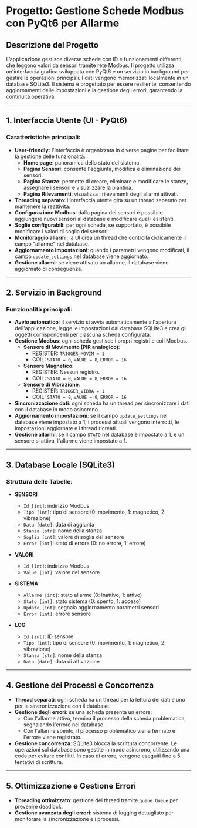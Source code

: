 # Progetto: Gestione Schede Modbus con PyQt6 per Allarme

## Descrizione del Progetto  
L’applicazione gestisce diverse schede con ID e funzionamenti differenti, che leggono valori da sensori tramite rete Modbus. Il progetto utilizza un'interfaccia grafica sviluppata con PyQt6 e un servizio in background per gestire le operazioni principali. I dati vengono memorizzati localmente in un database SQLite3. Il sistema è progettato per essere resiliente, consentendo aggiornamenti delle impostazioni e la gestione degli errori, garantendo la continuità operativa.

---

## 1. Interfaccia Utente (UI - PyQt6)

### Caratteristiche principali:
- **User-friendly:** l'interfaccia è organizzata in diverse pagine per facilitare la gestione delle funzionalità:
  - **Home page**: panoramica dello stato del sistema.
  - **Pagina Sensori**: consente l'aggiunta, modifica e eliminazione dei sensori.
  - **Pagina Stanze**: permette di creare, eliminare e modificare le stanze, assegnare i sensori e visualizzare la piantina.
  - **Pagina Rilevamenti**: visualizza i rilevamenti degli allarmi attivati.
- **Threading separato**: l'interfaccia utente gira su un thread separato per mantenere la reattività.
- **Configurazione Modbus**: dalla pagina dei sensori è possibile aggiungere nuovi sensori al database e modificare quelli esistenti.
- **Soglie configurabili**: per ogni scheda, se supportato, è possibile modificare i valori di soglia dei sensori.
- **Monitoraggio allarmi**: la UI crea un thread che controlla ciclicamente il campo "allarme" nel database.
- **Aggiornamento impostazioni**: quando i parametri vengono modificati, il campo `update_settings` nel database viene aggiornato.
- **Gestione allarmi**: se viene attivato un allarme, il database viene aggiornato di conseguenza.

---

## 2. Servizio in Background

### Funzionalità principali:
- **Avvio automatico**: il servizio si avvia automaticamente all'apertura dell'applicazione, legge le impostazioni dal database SQLite3 e crea gli oggetti corrispondenti per ciascuna scheda configurata.
- **Gestione Modbus**: ogni scheda gestisce i propri registri e coil Modbus.
  - **Sensore di Movimento (PIR analogico)**:
    - REGISTER: `TRIGGER_MOVIM = 1`
    - COIL: `STATO = 0`, `VALUE = 8`, `ERROR = 16`
  - **Sensore Magnetico**:
    - REGISTER: Nessun registro.
    - COIL: `STATO = 0`, `VALUE = 8`, `ERROR = 16`
  - **Sensore di Vibrazione**:
    - REGISTER: `TRIGGER_VIBRA = 1`
    - COIL: `STATO = 0`, `VALUE = 8`, `ERROR = 16`
- **Sincronizzazione dati**: ogni scheda ha un thread per sincronizzare i dati con il database in modo asincrono.
- **Aggiornamento impostazioni**: se il campo `update_settings` nel database viene impostato a 1, i processi attuali vengono interrotti, le impostazioni aggiornate e i thread ricreati.
- **Gestione allarmi**: se il campo `STATO` nel database è impostato a 1, e un sensore si attiva, l'allarme viene impostato a 1.

---

## 3. Database Locale (SQLite3)

### Struttura delle Tabelle:

- **SENSORI**
  - `Id [int]`: indirizzo Modbus
  - `Tipo [int]`: tipo di sensore (0: movimento, 1: magnetico, 2: vibrazione)
  - `Data [date]`: data di aggiunta
  - `Stanza [str]`: nome della stanza
  - `Soglia [int]`: valore di soglia del sensore
  - `Error [int]`: stato di errore (0: no errore, 1: errore)
  
- **VALORI**
  - `Id [int]`: indirizzo Modbus
  - `Value [int]`: valore del sensore
  
- **SISTEMA**
  - `Allarme [int]`: stato allarme (0: inattivo, 1: attivo)
  - `Stato [int]`: stato sistema (0: spento, 1: acceso)
  - `Update [int]`: segnala aggiornamento parametri sensori
  - `Error [int]`: errore sensore
  
- **LOG**
  - `Id [int]`: ID sensore
  - `Tipo [int]`: tipo di sensore (0: movimento, 1: magnetico, 2: vibrazione)
  - `Stanza [str]`: nome della stanza
  - `Data [date]`: data di attivazione

---

## 4. Gestione dei Processi e Concorrenza

- **Thread separati**: ogni scheda ha un thread per la lettura dei dati e uno per la sincronizzazione con il database.
- **Gestione degli errori**: se una scheda presenta un errore:
  - Con l'allarme attivo, termina il processo della scheda problematica, segnalando l'errore nel database.
  - Con l'allarme spento, il processo problematico viene fermato e l'errore viene registrato.
- **Gestione concorrenza**: SQLite3 blocca la scrittura concorrente. Le operazioni sul database sono gestite in modo asincrono, utilizzando una coda per evitare conflitti. In caso di errore, vengono eseguiti fino a 5 tentativi di scrittura.

---

## 5. Ottimizzazione e Gestione Errori

- **Threading ottimizzato**: gestione dei thread tramite `queue.Queue` per prevenire deadlock.
- **Gestione avanzata degli errori**: sistema di logging dettagliato per monitorare la sincronizzazione e i processi.


